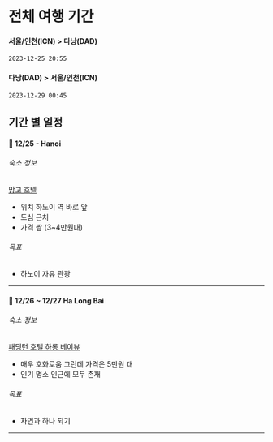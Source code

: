 # 전체 여행 기간
#### 서울/인천(ICN)  > 다낭(DAD)
	2023-12-25 20:55

#### 다낭(DAD) > 서울/인천(ICN)
	2023-12-29 00:45

## 기간 별 일정
#### 📅 12/25 - Hanoi
###### 숙소 정보
[망고 호텔](https://www.agoda.com/ko-kr/mango-hotel-le-duan/hotel/hanoi-vn.html?finalPriceView=1&isShowMobileAppPrice=false&cid=1844104&numberOfBedrooms=&familyMode=false&adults=2&children=0&rooms=1&maxRooms=0&isCalendarCallout=false&childAges=&numberOfGuest=0&missingChildAges=false&travellerType=1&showReviewSubmissionEntry=false&currencyCode=KRW&isFreeOccSearch=false&isCityHaveAsq=false&los=1&searchrequestid=237983a4-cae9-46b4-9058-4d52b1895604&ds=dRrJ+NE4sQG4n58Y&checkin=2023-12-25)
* 위치 하노이 역 바로 앞
* 도심 근처
* 가격 쌈 (3~4만원대)
###### 목표
* 하노이 자유 관광
---
#### 📅 12/26 ~ 12/27  Ha Long Bai
###### 숙소 정보
[패딩턴 호텔 하롱 베이뷰](https://www.agoda.com/ko-kr/paddington-hotel-halong-bayview/hotel/ha-long-vn.html?finalPriceView=1&isShowMobileAppPrice=false&cid=1844104&numberOfBedrooms=&familyMode=false&adults=2&children=0&rooms=1&maxRooms=0&checkIn=2024-01-26&isCalendarCallout=false&childAges=&numberOfGuest=0&missingChildAges=false&travellerType=1&showReviewSubmissionEntry=false&currencyCode=KRW&isFreeOccSearch=false&isCityHaveAsq=false&tspTypes=5,8&los=1&searchrequestid=1d70ed81-aca6-4cb5-8d53-1e841afe2a3e&ds=dRrJ+NE4sQG4n58Y)
* 매우 호화로움 그런데 가격은 5만원 대
* 인기 명소 인근에 모두 존재
###### 목표
* 자연과 하나 되기
---


